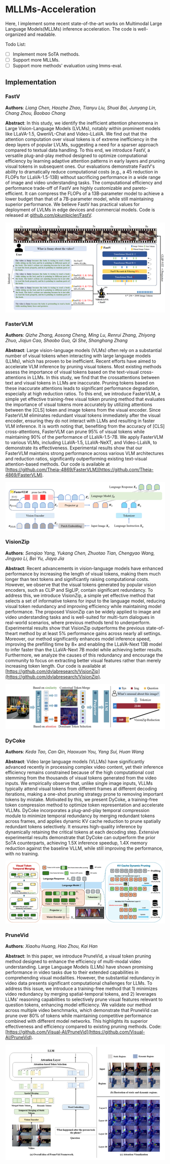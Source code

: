 # MLLMs-Acceleration

Here, I implement some recent state-of-the-art works on Multimodal Large Language Models(MLLMs) inference acceleration. The code is well-organized and readable.

Todo List:
- [ ] Implement more SoTA methods.
- [ ] Support more MLLMs.
- [ ] Support more methods' evaluation using lmms-eval.

## Implementation

### FastV

**Authors**: *Liang Chen, Haozhe Zhao, Tianyu Liu, Shuai Bai, Junyang Lin, Chang Zhou, Baobao Chang*

**Abstract**: In this study, we identify the inefficient attention phenomena in Large Vision-Language Models (LVLMs), notably within prominent models like LLaVA-1.5, QwenVL-Chat and Video-LLaVA. We find out that the attention computation over visual tokens is of extreme inefficiency in the deep layers of popular LVLMs, suggesting a need for a sparser approach compared to textual data handling. To this end, we introduce FastV, a versatile plug-and-play method designed to optimize computational efficiency by learning adaptive attention patterns in early layers and pruning visual tokens in subsequent ones. Our evaluations demonstrate FastV's ability to dramatically reduce computational costs (e.g., a 45 reduction in FLOPs for LLaVA-1.5-13B) without sacrificing performance in a wide range of image and video understanding tasks. The computational efficiency and performance trade-off of FastV are highly customizable and pareto-efficient. It can compress the FLOPs of a 13B-parameter model to achieve a lower budget than that of a 7B-parameter model, while still maintaining superior performance. We believe FastV has practical values for deployment of LVLMs in edge devices and commercial models. Code is released at [github.com/pkunlpicler/FastV](https://github.com/pkunlpicler/FastV).

![FastV](./assets/fastv.png)

### FasterVLM


**Authors**: *Qizhe Zhang, Aosong Cheng, Ming Lu, Renrui Zhang, Zhiyong Zhuo, Jiajun Cao, Shaobo Guo, Qi She, Shanghang Zhang*

**Abstract**: Large vision-language models (VLMs) often rely on a substantial number of visual tokens when interacting with large language models (LLMs), which has proven to be inefficient. Recent efforts have aimed to accelerate VLM inference by pruning visual tokens. Most existing methods assess the importance of visual tokens based on the text-visual cross-attentions in LLMs. In this study, we find that the crossattentions between text and visual tokens in LLMs are inaccurate. Pruning tokens based on these inaccurate attentions leads to significant performance degradation, especially at high reduction ratios. To this end, we introduce FasterVLM, a simple yet effective training-free visual token pruning method that evaluates the importance of visual tokens more accurately by utilizing attentions between the [CLS] token and image tokens from the visual encoder. Since FasterVLM eliminates redundant visual tokens immediately after the visual encoder, ensuring they do not interact with LLMs and resulting in faster VLM inference. It is worth noting that, benefiting from the accuracy of [CLS] cross-attentions, FasterVLM can prune 95% of visual tokens while maintaining 90% of the performance of LLaVA-1.5-7B. We apply FasterVLM to various VLMs, including LLaVA-1.5, LLaVA-NeXT, and Video-LLaVA, to demonstrate its effectiveness. Experimental results show that our FasterVLM maintains strong performance across various VLM architectures and reduction ratios, significantly outperforming existing text-visual attention-based methods. Our code is available at [https://github.com/Theia-4869/FasterVLM](https://github.com/Theia-4869/FasterVLM).

![FasterVLM](./assets/fastervlm.png)

### VisionZip

**Authors**: *Senqiao Yang, Yukang Chen, Zhuotao Tian, Chengyao Wang, Jingyao Li, Bei Yu, Jiaya Jia*

**Abstract**: Recent advancements in vision-language models have enhanced performance by increasing the length of visual tokens, making them much longer than text tokens and significantly raising computational costs. However, we observe that the visual tokens generated by popular vision encoders, such as CLIP and SigLIP, contain significant redundancy. To address this, we introduce VisionZip, a simple yet effective method that selects a set of informative tokens for input to the language model, reducing visual token redundancy and improving efficiency while maintaining model performance. The proposed VisionZip can be widely applied to image and video understanding tasks and is well-suited for multi-turn dialogues in real-world scenarios, where previous methods tend to underperform. Experimental results show that VisionZip outperforms the previous state-of-theart method by at least 5% performance gains across nearly all settings. Moreover, our method significantly enhances model inference speed, improving the prefilling time by 8× and enabling the LLaVA-Next 13B model to infer faster than the LLaVA-Next 7B model while achieving better results. Furthermore, we analyze the causes of this redundancy and encourage the community to focus on extracting better visual features rather than merely increasing token length. Our code is available at [https://github.com/dvlabresearch/VisionZip](https://github.com/dvlabresearch/VisionZip).

![VisionZip](./assets/visionzip.png)

### DyCoke

**Authors**: *Keda Tao, Can Qin, Haoxuan You, Yang Sui, Huan Wang*

**Abstract**: Video large language models (VLLMs) have significantly advanced recently in processing complex video content, yet their inference efficiency remains constrained because of the high computational cost stemming from the thousands of visual tokens generated from the video inputs. We empirically observe that, unlike single image inputs, VLLMs typically attend visual tokens from different frames at different decoding iterations, making a one-shot pruning strategy prone to removing important tokens by mistake. Motivated by this, we present DyCoke, a training-free token compression method to optimize token representation and accelerate VLLMs. DyCoke incorporates a plug-and-play temporal compression module to minimize temporal redundancy by merging redundant tokens across frames, and applies dynamic KV cache reduction to prune spatially redundant tokens selectively. It ensures high-quality inference by dynamically retaining the critical tokens at each decoding step. Extensive experimental results demonstrate that DyCoke can outperform the prior SoTA counterparts, achieving 1.5X inference speedup, 1.4X memory reduction against the baseline VLLM, while still improving the performance, with no training.

![DyCoke](./assets/dycoke.png)

### PruneVid

**Authors**: *Xiaohu Huang, Hao Zhou, Kai Han*

**Abstract**: In this paper, we introduce PruneVid, a visual token pruning method designed to enhance the efficiency of multi-modal video understanding. Large Language Models (LLMs) have shown promising performance in video tasks due to their extended capabilities in comprehending visual modalities. However, the substantial redundancy in video data presents significant computational challenges for LLMs. To address this issue, we introduce a training-free method that 1) minimizes video redundancy by merging spatial-temporal tokens, and 2) leverages LLMs' reasoning capabilities to selectively prune visual features relevant to question tokens, enhancing model efficiency. We validate our method across multiple video benchmarks, which demonstrate that PruneVid can prune over 80% of tokens while maintaining competitive performance combined with different model networks. This highlights its superior effectiveness and efficiency compared to existing pruning methods. Code: [https://github.com/Visual-AI/PruneVid](https://github.com/Visual-AI/PruneVid).

![PruneVid](./assets/prunevid.png)
